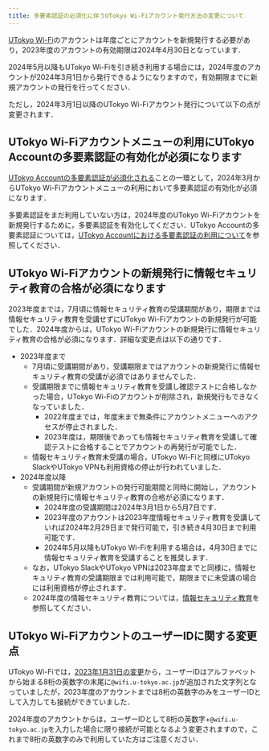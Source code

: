 ```yaml
---
title: 多要素認証の必須化に伴うUTokyo Wi-Fiアカウント発行方法の変更について
---
```


[UTokyo Wi-Fi](/utokyo_wifi/)のアカウントは年度ごとにアカウントを新規発行する必要があり，2023年度のアカウントの有効期限は2024年4月30日となっています．

2024年5月以降もUTokyo Wi-Fiを引き続き利用する場合には，2024年度のアカウントが2024年3月1日から発行できるようになりますので，有効期限までに新規アカウントの発行を行ってください．

ただし，2024年3月1日以降のUTokyo Wi-Fiアカウント発行について以下の点が変更されます．

## UTokyo Wi-Fiアカウントメニューの利用にUTokyo Accountの多要素認証の有効化が必須になります

[UTokyo Accountの多要素認証が必須化される](/notice/2024/mfa100-schedule)ことの一環として，2024年3月からUTokyo Wi-Fiアカウントメニューの利用において多要素認証の有効化が必須になります．

多要素認証をまだ利用していない方は，2024年度のUTokyo Wi-Fiアカウントを新規発行するために，多要素認証を有効化してください．UTokyo Accountの多要素認証については，[UTokyo Accountにおける多要素認証の利用について](/utokyo_account/mfa/)を参照してください．

## UTokyo Wi-Fiアカウントの新規発行に情報セキュリティ教育の合格が必須になります

2023年度までは，7月頃に情報セキュリティ教育の受講期間があり，期限までは情報セキュリティ教育を受講せずにUTokyo Wi-Fiアカウントの新規発行が可能でした．2024年度からは，UTokyo Wi-Fiアカウントの新規発行に情報セキュリティ教育の合格が必須になります．詳細な変更点は以下の通りです．

- 2023年度まで
  - 7月頃に受講期間があり，受講期限まではアカウントの新規発行に情報セキュリティ教育の受講が必須ではありませんでした．
  - 受講期限までに情報セキュリティ教育を受講し確認テストに合格しなかった場合，UTokyo Wi-Fiのアカウントが削除され，新規発行もできなくなっていました．
    - 2022年度までは，年度末まで無条件にアカウントメニューへのアクセスが停止されました．
    - 2023年度は，期限後であっても情報セキュリティ教育を受講して確認テストに合格することでアカウントの再発行が可能でした．
  - 情報セキュリティ教育未受講の場合，UTokyo Wi-Fiと同様にUTokyo SlackやUTokyo VPNも利用資格の停止が行われていました．
- 2024年度以降
  - 受講期間が新規アカウントの発行可能期間と同時に開始し，アカウントの新規発行に情報セキュリティ教育の合格が必須になります．
    - 2024年度の受講期間は2024年3月1日から5月7日です．
    - 2023年度のアカウントは2023年度情報セキュリティ教育を受講していれば2024年2月29日まで発行可能で，引き続き4月30日まで利用可能です．
    - 2024年5月以降もUTokyo Wi-Fiを利用する場合は，4月30日までに情報セキュリティ教育を受講することを推奨します．
  - なお，UTokyo SlackやUTokyo VPNは2023年度までと同様に，情報セキュリティ教育の受講期限までは利用可能で，期限までに未受講の場合には利用資格が停止されます．
  - 2024年度の情報セキュリティ教育については，[情報セキュリティ教育]()を参照してください．


## UTokyo Wi-FiアカウントのユーザーIDに関する変更点

UTokyo Wi-Fiでは，[2023年1月31日の変更](/notice/2023/01-wifi)から，ユーザーIDはアルファベットから始まる8桁の英数字の末尾に`@wifi.u-tokyo.ac.jp`が追加された文字列となっていましたが，2023年度のアカウントまでは8桁の英数字のみをユーザーIDとして入力しても接続ができていました．

2024年度のアカウントからは，ユーザーIDとして8桁の英数字+`@wifi.u-tokyo.ac.jp`を入力した場合に限り接続が可能となるよう変更されますので，これまで8桁の英数字のみで利用していた方はご注意ください．
